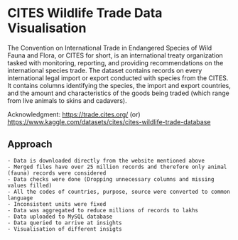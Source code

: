 # CITES Wildlife Trade Data Visualisation

The Convention on International Trade in Endangered Species of Wild Fauna and Flora, or CITES for short, is an international treaty organization tasked with monitoring, reporting, and providing recommendations on the international species trade.
The dataset contains records on every international legal import or export conducted with species from the CITES. 
It contains columns identifying the species, the import and export countries, and the amount and characteristics of the goods being traded (which range from live animals to skins and cadavers).

Acknowledgment: https://trade.cites.org/ (or)
https://www.kaggle.com/datasets/cites/cites-wildlife-trade-database

## Approach

    - Data is downloaded directly from the website mentioned above
    - Merged files have over 25 million records and therefore only animal (fauna) records were considered
    - Data checks were done (Dropping unnecessary columns and missing values filled)
    - All the codes of countries, purpose, source were converted to common language
    - Inconsistent units were fixed
    - Data was aggregated to reduce millions of records to lakhs
    - Data uploaded to MySQL database
    - Data queried to arrive at insights
    - Visualisation of different insigts
    
